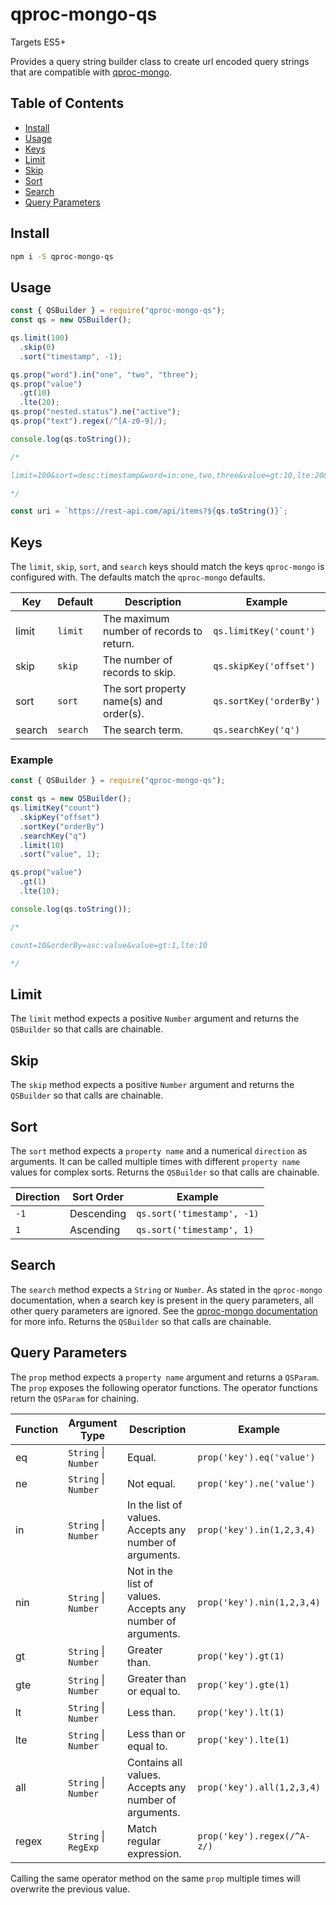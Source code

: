 # qproc-mongo-qs

Targets ES5+

Provides a query string builder class to create url encoded query strings that are compatible with [qproc-mongo](https://www.npmjs.com/package/qproc-mongo).

## Table of Contents

- [Install](#install)
- [Usage](#usage)
- [Keys](#keys)
- [Limit](#limit)
- [Skip](#skip)
- [Sort](#sort)
- [Search](#search)
- [Query Parameters](#query-parameters)

## Install

```bash
npm i -S qproc-mongo-qs
```

## Usage

```js
const { QSBuilder } = require("qproc-mongo-qs");
const qs = new QSBuilder();

qs.limit(100)
  .skip(0)
  .sort("timestamp", -1);

qs.prop("word").in("one", "two", "three");
qs.prop("value")
  .gt(10)
  .lte(20);
qs.prop("nested.status").ne("active");
qs.prop("text").regex(/^[A-z0-9]/);

console.log(qs.toString());

/*

limit=100&sort=desc:timestamp&word=in:one,two,three&value=gt:10,lte:20&nested.status=ne:active&text=regex:/%5E[A-z0-9]/

*/

const uri = `https://rest-api.com/api/items?${qs.toString()}`;
```

## Keys

The `limit`, `skip`, `sort`, and `search` keys should match the keys `qproc-mongo` is configured with. The defaults match the `qproc-mongo` defaults.

| Key    | Default  | Description                              | Example                 |
| ------ | -------- | ---------------------------------------- | ----------------------- |
| limit  | `limit`  | The maximum number of records to return. | `qs.limitKey('count')`  |
| skip   | `skip`   | The number of records to skip.           | `qs.skipKey('offset')`  |
| sort   | `sort`   | The sort property name(s) and order(s).  | `qs.sortKey('orderBy')` |
| search | `search` | The search term.                         | `qs.searchKey('q')`     |

### Example

```js
const { QSBuilder } = require("qproc-mongo-qs");

const qs = new QSBuilder();
qs.limitKey("count")
  .skipKey("offset")
  .sortKey("orderBy")
  .searchKey("q")
  .limit(10)
  .sort("value", 1);

qs.prop("value")
  .gt(1)
  .lte(10);

console.log(qs.toString());

/*

count=10&orderBy=asc:value&value=gt:1,lte:10

*/
```

## Limit

The `limit` method expects a positive `Number` argument and returns the `QSBuilder` so that calls are chainable.

## Skip

The `skip` method expects a positive `Number` argument and returns the `QSBuilder` so that calls are chainable.

## Sort

The `sort` method expects a `property name` and a numerical `direction` as arguments. It can be called multiple times with different `property name` values for complex sorts. Returns the `QSBuilder` so that calls are chainable.

| Direction | Sort Order | Example                    |
| --------- | ---------- | -------------------------- |
| `-1`      | Descending | `qs.sort('timestamp', -1)` |
| `1`       | Ascending  | `qs.sort('timestamp', 1)`  |

## Search

The `search` method expects a `String` or `Number`. As stated in the `qproc-mongo` documentation, when a search key is present in the query parameters, all other query parameters are ignored. See the [qproc-mongo documentation](https://www.npmjs.com/package/qproc-mongo#search) for more info. Returns the `QSBuilder` so that calls are chainable.

## Query Parameters

The `prop` method expects a `property name` argument and returns a `QSParam`. The `prop` exposes the following operator functions. The operator functions return the `QSParam` for chaining.

| Function | Argument Type        | Description                                                 | Example                     |
| -------- | -------------------- | ----------------------------------------------------------- | --------------------------- |
| eq       | `String` \| `Number` | Equal.                                                      | `prop('key').eq('value')`   |
| ne       | `String` \| `Number` | Not equal.                                                  | `prop('key').ne('value')`   |
| in       | `String` \| `Number` | In the list of values. Accepts any number of arguments.     | `prop('key').in(1,2,3,4)`   |
| nin      | `String` \| `Number` | Not in the list of values. Accepts any number of arguments. | `prop('key').nin(1,2,3,4)`  |
| gt       | `String` \| `Number` | Greater than.                                               | `prop('key').gt(1)`         |
| gte      | `String` \| `Number` | Greater than or equal to.                                   | `prop('key').gte(1)`        |
| lt       | `String` \| `Number` | Less than.                                                  | `prop('key').lt(1)`         |
| lte      | `String` \| `Number` | Less than or equal to.                                      | `prop('key').lte(1)`        |
| all      | `String` \| `Number` | Contains all values. Accepts any number of arguments.       | `prop('key').all(1,2,3,4)`  |
| regex    | `String` \| `RegExp` | Match regular expression.                                   | `prop('key').regex(/^A-z/)` |

Calling the same operator method on the same `prop` multiple times will overwrite the previous value.
